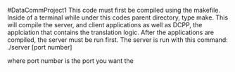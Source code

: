 #DataCommProject1
This code must first be compiled using the makefile. Inside of a terminal while under this codes parent directory, type make.
This will compile the server, and client applications as well as DCPP, the applciation that contains the translation logic.
After the applications are compiled, the server must be run first. The server is run with this command:
./server [port number]

where port number is the port you want the 